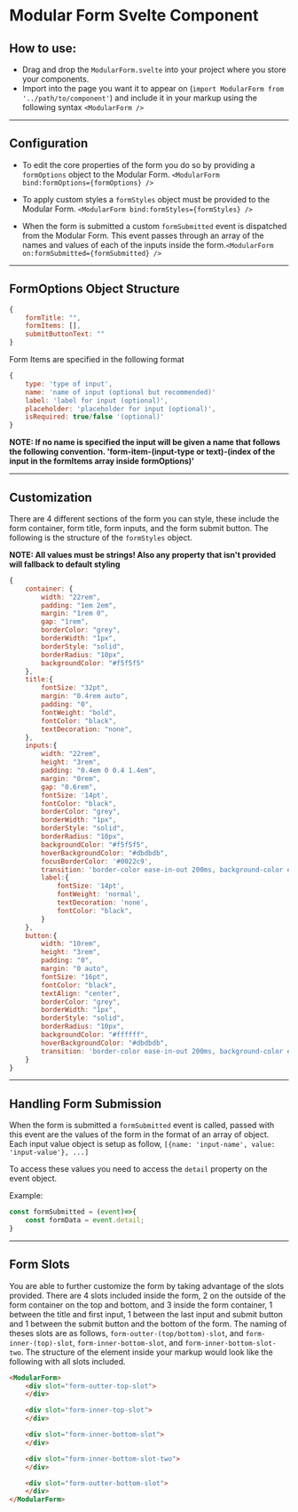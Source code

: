 # Modular Form Svelte Component

## How to use:
 - Drag and drop the `ModularForm.svelte` into your project where you store your components.
 - Import into the page you want it to appear on (`import ModularForm from '../path/to/component'`) and include it in your markup using the following syntax `<ModularForm />`

-----

## Configuration
 - To edit the core properties of the form you do so by providing a `formOptions` object to the Modular Form. `<ModularForm bind:formOptions={formOptions} />`

 - To apply custom styles a `formStyles` object must be provided to the Modular Form. `<ModularForm bind:formStyles={formStyles} />`

 - When the form is submitted a custom `formSubmitted` event is dispatched from the Modular Form. This event passes through an array of the names and values of each of the inputs inside the form.`<ModularForm on:formSubmitted={formSubmitted} />`

-----

## FormOptions Object Structure
```javascript
{
    formTitle: "",
    formItems: [], 
    submitButtonText: ""
} 
```

Form Items are specified in the following format
```javascript
{
    type: 'type of input',
    name: 'name of input (optional but recommended)'
    label: 'label for input (optional)',
    placeholder: 'placeholder for input (optional)',
    isRequired: true/false '(optional)'
}
```
**NOTE: If no name is specified the input will be given a name that follows the following convention. 'form-item-(input-type or text)-(index of the input in the formItems array inside formOptions)'**

-----

## Customization
There are 4 different sections of the form you can style, these include the form container, form title, form inputs, and the form submit button. The following is the structure of the `formStyles` object. 

**NOTE: All values must be strings! Also any property that isn't provided will fallback to default styling**
```javascript
{
    container: {
        width: "22rem",
        padding: "1em 2em",
        margin: "1rem 0",
        gap: "1rem",
        borderColor: "grey",
        borderWidth: "1px",
        borderStyle: "solid",
        borderRadius: "10px",
        backgroundColor: "#f5f5f5"
    },
    title:{
        fontSize: "32pt",
        margin: "0.4rem auto",
        padding: "0",
        fontWeight: "bold",
		fontColor: "black",
        textDecoration: "none",
    },
    inputs:{
        width: "22rem",
        height: "3rem",
        padding: "0.4em 0 0.4 1.4em",
        margin: "0rem",
        gap: "0.6rem",
        fontSize: '14pt',
		fontColor: "black",
        borderColor: "grey",
        borderWidth: "1px",
        borderStyle: "solid",
        borderRadius: "10px",
        backgroundColor: "#f5f5f5",
        hoverBackgroundColor: "#dbdbdb",
        focusBorderColor: '#0022c9',
        transition: 'border-color ease-in-out 200ms, background-color ease-in-out 200ms, outline ease-in-out 200ms',
        label:{
            fontSize: '14pt',
            fontWeight: 'normal',
            textDecoration: 'none',
			fontColor: "black",
        }
    },
    button:{
        width: "10rem",
        height: "3rem",
        padding: "0",
        margin: "0 auto",
        fontSize: "16pt",
		fontColor: "black",
        textAlign: "center",
        borderColor: "grey",
        borderWidth: "1px",
        borderStyle: "solid",
        borderRadius: "10px",
        backgroundColor: "#ffffff",
        hoverBackgroundColor: "#dbdbdb",
        transition: 'border-color ease-in-out 200ms, background-color ease-in-out 200ms, outline ease-in-out 200ms'
    }
}
```

-----

## Handling Form Submission
When the form is submitted a `formSubmitted` event is called, passed with this event are the values of the form in the format of an array of object. Each input value object is setup as follow, `[{name: 'input-name', value: 'input-value'}, ...]`

To access these values you need to access the `detail` property on the event object.

Example:
```javascript
const formSubmitted = (event)=>{
    const formData = event.detail;
}
```

-----

## Form Slots
You are able to further customize the form by taking advantage of the slots provided. There are 4 slots included inside the form, 2 on the outside of the form container on the top and bottom, and 3 inside the form container, 1 between the title and first input, 1 between the last input and submit button and 1 between the submit button and the bottom of the form. The naming of theses slots are as follows, `form-outter-(top/bottom)-slot`, and `form-inner-(top)-slot`, `form-inner-bottom-slot`, and `form-inner-bottom-slot-two`. The structure of the element inside your markup would look like the following with all slots included.

```html
<ModularForm>
    <div slot="form-outter-top-slot">
    </div>

    <div slot="form-inner-top-slot">
    </div>

    <div slot="form-inner-bottom-slot">
    </div>

    <div slot="form-inner-bottom-slot-two">
    </div>

    <div slot="form-outter-bottom-slot">
    </div>
</ModularForm>
```
